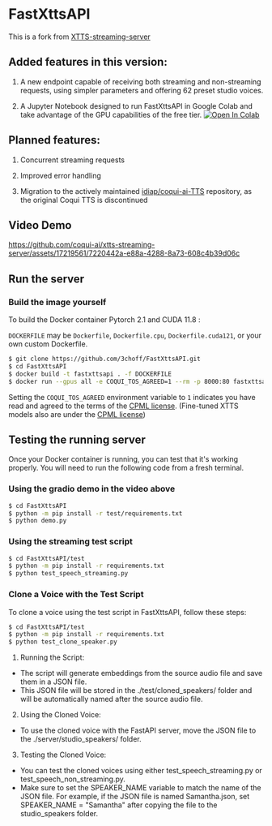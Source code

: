 # FastXttsAPI

This is a fork from [XTTS-streaming-server](https://github.com/coqui-ai/xtts-streaming-server)

## Added features in this version:

1) A new endpoint capable of receiving both streaming and non-streaming requests, using simpler parameters and offering 62 preset studio voices.

2) A Jupyter Notebook designed to run FastXttsAPI in Google Colab and take advantage of the GPU capabilities of the free tier. [![Open In Colab](https://colab.research.google.com/assets/colab-badge.svg)]([FastXttsAPI_notebook.ipynb](https://github.com/3choff/FastXttsAPI/blob/main/FastXttsAPI_notebook.ipynb))


## Planned features:

1) Concurrent streaming requests

2) Improved error handling

3) Migration to the actively maintained [idiap/coqui-ai-TTS](https://github.com/idiap/coqui-ai-TTS) repository, as the original Coqui TTS is discontinued

## Video Demo

https://github.com/coqui-ai/xtts-streaming-server/assets/17219561/7220442a-e88a-4288-8a73-608c4b39d06c


## Run the server

### Build the image yourself

To build the Docker container Pytorch 2.1 and CUDA 11.8 :

`DOCKERFILE` may be `Dockerfile`, `Dockerfile.cpu`, `Dockerfile.cuda121`, or your own custom Dockerfile.

```bash
$ git clone https://github.com/3choff/FastXttsAPI.git
$ cd FastXttsAPI
$ docker build -t fastxttsapi . -f DOCKERFILE
$ docker run --gpus all -e COQUI_TOS_AGREED=1 --rm -p 8000:80 fastxttsapi
```

Setting the `COQUI_TOS_AGREED` environment variable to `1` indicates you have read and agreed to
the terms of the [CPML license](https://coqui.ai/cpml). (Fine-tuned XTTS models also are under the [CPML license](https://coqui.ai/cpml))

## Testing the running server

Once your Docker container is running, you can test that it's working properly. You will need to run the following code from a fresh terminal.

### Using the gradio demo in the video above

```bash
$ cd FastXttsAPI
$ python -m pip install -r test/requirements.txt
$ python demo.py
```

### Using the streaming test script

```bash
$ cd FastXttsAPI/test
$ python -m pip install -r requirements.txt
$ python test_speech_streaming.py
```

### Clone a Voice with the Test Script

To clone a voice using the test script in FastXttsAPI, follow these steps:

```bash
$ cd FastXttsAPI/test
$ python -m pip install -r requirements.txt
$ python test_clone_speaker.py
```

1. Running the Script:

- The script will generate embeddings from the source audio file and save them in a JSON file.
- This JSON file will be stored in the ./test/cloned_speakers/ folder and will be automatically named after the source audio file.

2. Using the Cloned Voice:

- To use the cloned voice with the FastAPI server, move the JSON file to the ./server/studio_speakers/ folder.

3. Testing the Cloned Voice:

- You can test the cloned voices using either test_speech_streaming.py or test_speech_non_streaming.py.
- Make sure to set the SPEAKER_NAME variable to match the name of the JSON file. For example, if the JSON file is named Samantha.json, set SPEAKER_NAME = "Samantha" after copying the file to the studio_speakers folder.